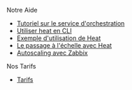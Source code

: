 Notre Aide                                                                      
*   [Tutoriel sur le service d'orchestration](https://support.cloudwatt.com/debuter/heat-index.html)
*   [Utiliser heat en CLI](https://support.cloudwatt.com/debuter/cli-heat-1-utiliser.htm)                
*   [Exemple d'utilisation de Heat](https://dev.cloudwatt.com/fr/blog/exemples-d-utilisation-des-nouvelles-commandes-de-heat-kilo.html)                
*   [Le passage à l'échelle avec Heat](https://dev.cloudwatt.com/fr/blog/passez-votre-infrastructure-openstack-a-l-echelle-avec-heat.html)                
*   [Autoscaling avec Zabbix](https://dev.cloudwatt.com/fr/blog/5-minutes-stacks-episode-trente-sept-blueprint-3tier-autoscale.html)                

Nos Tarifs                                                                                                                     
*   [Tarifs](https://www.cloudwatt.com/fr/produits/tarifs.html)
